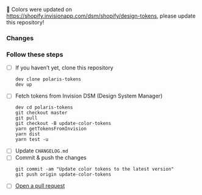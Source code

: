 🎨 Colors were updated on <https://shopify.invisionapp.com/dsm/shopify/design-tokens>, please update this repository!

### Changes

<!-- Describe what this update should do -->

### Follow these steps

- [ ] If you haven’t yet, clone this repository
  ```
  dev clone polaris-tokens
  dev up
  ```
- [ ] Fetch tokens from Invision DSM (Design System Manager)
  ```
  dev cd polaris-tokens
  git checkout master
  git pull
  git checkout -B update-color-tokens
  yarn getTokensFromInvision
  yarn dist
  yarn test -u
  ```
- [ ] Update `CHANGELOG.md`
- [ ] Commit & push the changes
  ```
  git commit -am "Update color tokens to the latest version"
  git push origin update-color-tokens
  ```
- [ ] [Open a pull request][pr-link]

[pr-link]: https://github.com/Shopify/polaris-tokens/compare/master...update-color-tokens?expand=1&title=Update%20color%20tokens&body=Fixes%20%23XXX%20%3C!--%20replace%20XXX%20with%20the%20id%20of%20the%20original%20issue%20--%3E&assignees=kaelig,amrocha,tmlayton
